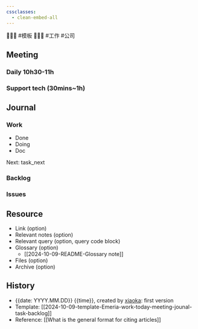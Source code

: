```yaml
---
cssclasses:
  - clean-embed-all
---
```


💩💩💩 #模板 💩💩💩 #工作 #公司

## Meeting

### Daily 10h30-11h

### Support tech (30mins~1h)

## Journal

### Work

- Done
- Doing
- Doc

Next:
task_next

### Backlog

### Issues

## Resource

- Link (option)
- Relevant notes (option)
- Relevant query (option, query code block)
- Glossary (option)
    - [[2024-10-09-README-Glossary note]]
- Files (option)
- Archive (option)

## History

- {{date: YYYY.MM.DD}} {{time}}, created by [xiaoka](https://www.xiaokaup.com/): first version
- Template: [[2024-10-09-template-Emeria-work-today-meeting-jounal-task-backlog]]
- Reference: [[What is the general format for citing articles]]
